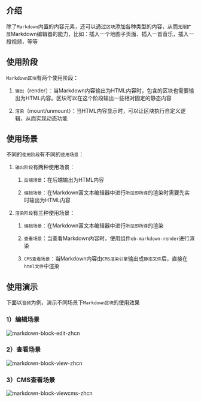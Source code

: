 ## 介绍

除了`Markdown`内置的内容元素，还可以通过`区块`添加各种类型的内容，从而`无限扩展`Markdown编辑器的能力，比如：插入一个地图子页面、插入一首音乐，插入一段视频，等等

## 使用阶段

`Markdown区块`有两个使用阶段：

1. `输出`（render）：当Markdown内容输出为HTML内容时，包含的区块也需要输出为HTML内容。区块可以在这个阶段输出一些相对固定的静态内容

2. `渲染`（mount/unmount）：当HTML内容显示时，可以让区块执行自定义逻辑，从而实现动态功能

## 使用场景

不同的`使用阶段`有不同的`使用场景`：

1. `输出阶段`有两种使用场景：

   1. `后端场景`：在后端输出为HTML内容

   2. `编辑场景`：在Markdown富文本编辑器中进行`所见即所得`的渲染时需要先实时输出为HTML内容

2. `渲染阶段`有三种使用场景：

   1. `编辑场景`：在Markdown富文本编辑器中进行`所见即所得`的渲染

   2. `查看场景`：当查看Markdown内容时，使用组件`eb-markdown-render`进行渲染

   3. `CMS查看场景`：当Markdown内容由`CMS渲染引擎`输出成`静态文件`后，直接在`html文件`中渲染

## 使用演示

下面以`音频`为例，演示不同场景下`Markdown区块`的使用效果

### 1）编辑场景

![markdown-block-edit-zhcn](https://portal.cabloy.com/api/a/file/file/download/92e4a4e79281438694a305519dc7ce24.gif)

### 2）查看场景

![markdown-block-view-zhcn](https://portal.cabloy.com/api/a/file/file/download/9eda87c894fe4f1ca9877b4655d944a1.gif)

### 3）CMS查看场景

![markdown-block-viewcms-zhcn](https://portal.cabloy.com/api/a/file/file/download/3bcd2b6d610f4a8fa1a4ff331cabd486.gif)